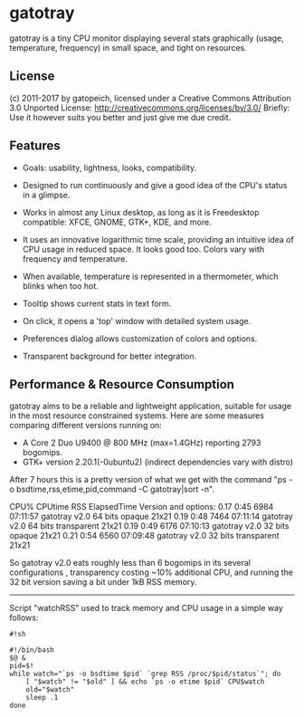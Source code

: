 # gatotray #
gatotray is a tiny CPU monitor displaying several stats graphically
(usage, temperature, frequency) in small space, and tight on resources.


## License ##

(c) 2011-2017 by gatopeich, licensed under a Creative Commons Attribution 3.0
Unported License: http://creativecommons.org/licenses/by/3.0/
Briefly: Use it however suits you better and just give me due credit.


## Features ##

* Goals: usability, lightness, looks, compatibility.

* Designed to run continuously and give a good idea of the CPU's status in a
  glimpse.

* Works in almost any Linux desktop, as long as it is Freedesktop compatible:
  XFCE, GNOME, GTK+, KDE, and more.

* It uses an innovative logarithmic time scale, providing an intuitive idea of
  CPU usage in reduced space. It looks good too. Colors vary with frequency and
  temperature.

* When available, temperature is represented in a thermometer, which blinks when
  too hot.

* Tooltip shows current stats in text form.

* On click, it opens a 'top' window with detailed system usage.

* Preferences dialog allows customization of colors and options.

* Transparent background for better integration.


## Performance & Resource Consumption ##

gatotray aims to be a reliable and lightweight application, suitable for usage
in the most resource constrained systems. Here are some measures comparing
different versions running on:
   - A Core 2 Duo U9400 @ 800 MHz (max=1.4GHz) reporting 2793 bogomips.
   - GTK+ version 2.20.1(-0ubuntu2) (indirect dependencies vary with distro)

After 7 hours this is a pretty version of what we get with the command
"ps -o bsdtime,rss,etime,pid,command -C gatotray|sort -n".

CPU%  CPUtime    RSS  ElapsedTime  Version and options:
0.17     0:45   6984     07:11:57  gatotray v2.0 64 bits opaque 21x21
0.19     0:48   7464     07:11:14  gatotray v2.0 64 bits transparent 21x21
0.19     0:49   6176     07:10:13  gatotray v2.0 32 bits opaque 21x21
0.21     0:54   6560     07:09:48  gatotray v2.0 32 bits transparent 21x21

So gatotray v2.0 eats roughly less than 6 bogomips in its several configurations
, transparency costing ~10% additional CPU, and running the 32 bit version
saving a bit under 1kB RSS memory.


***
Script "watchRSS" used to track memory and CPU usage in a simple way follows:

```
#!sh

#!/bin/bash
$@ &
pid=$!
while watch="`ps -o bsdtime $pid` `grep RSS /proc/$pid/status`"; do
	[ "$watch" != "$old" ] && echo `ps -o etime $pid` CPU$watch
	old="$watch"
	sleep .1
done
```